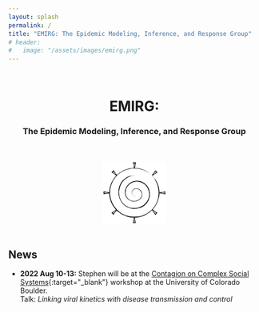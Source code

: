 ```yaml
---
layout: splash
permalink: /
title: "EMIRG: The Epidemic Modeling, Inference, and Response Group"
# header:
#   image: "/assets/images/emirg.png"
---
```


<br>
<center>
<h1>EMIRG:</h1>
<h3>The Epidemic Modeling, Inference, and Response Group</h3> <br> <br>
<img src="assets/images/emirg-logo.png" style="width:25%">
</center>
<br> 

## News
- __2022 Aug 10-13:__ Stephen will be at the [Contagion on Complex Social Systems](https://www.colorado.edu/amath/caccss2022){:target="_blank"} workshop at the University of Colorado Boulder. <br>
Talk: _Linking viral kinetics with disease transmission and control_


